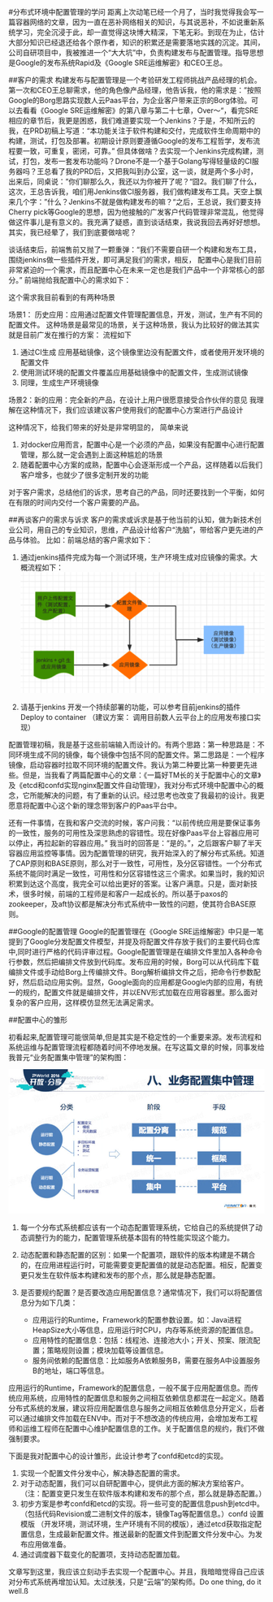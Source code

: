 #分布式环境中配置管理的学问
距离上次动笔已经一个月了，当时我觉得我会写一篇容器网络的文章，因为一直在恶补网络相关的知识，与其说恶补，不如说重新系统学习，完全沉浸于此，却一直觉得这块博大精深，下笔无彩。到现在为止，估计大部分知识已经退还给各个原作者，知识的积累还是需要落地实践的沉淀。其间，公司自研项目中，我被推进一个“大大坑”中，负责构建发布与配置管理。指导思想是Google的发布系统Rapid及《Google SRE运维解密》和CEO王总。

##客户的需求
构建发布与配置管理是一个考验研发工程师挑战产品经理的机会。第一次和CEO王总聊需求，他的角色像产品经理，他告诉我，他的需求是：”按照Google的Borg思路实现数人云Paas平台，为企业客户带来正宗的Borg体验。可以去看看《Google SRE运维解密》的第八章与第二十七章，Over～“，看完SRE相应的章节后，我更是困惑，我们难道要实现一个Jenkins？于是，不知所云的我，在PRD初稿上写道：“本功能关注于软件构建和交付，完成软件生命周期中的构建，测试，打包及部署。初期设计原则要遵循Google的发布工程哲学，发布流程要一致，可重复，密闭，可靠。” 但具体做啥？去实现一个Jenkins完成构建，测试，打包，发布一套发布功能吗？Drone不是一个基于Golang写得轻量级的CI服务器吗？王总看了我的PRD后，又把我叫到办公室，这一谈，就是两个多小时，出来后，同桌说：”你们聊那么久，我还以为你被开了呢？“囧2。我们聊了什么，这次，王总告诉我，咱们用Jenkins做CI服务器，我们做构建发布工具。天空上飘来几个字：”什么？Jenkins不就是做构建发布的嘛？“之后，王总说，我们要支持Cherry pick等Google的思想，因为他接触的广发客户代码管理非常混乱，他觉得做这件事儿是有意义的。我充满了疑惑，直到谈话结束，我说我回去再好好想想。其实，我已经晕了，我们到底要做啥呢？

谈话结束后，前端售前又抛了一颗重弹：“我们不需要自研一个构建和发布工具，围绕jenkins做一些插件开发，即可满足我们的需求，相反， 配置中心是我们目前非常紧迫的一个需求，而且配置中心在未来一定也是我们产品中一个非常核心的部分。”
前端抛给我配置中心的需求如下：

这个需求我目前看到的有两种场景

场景1： 历史应用：应用通过配置文件管理配置信息，开发，测试，生产有不同的配置文件。
这种场景是最常见的场景，关于这种场景，我认为比较好的做法其实就是目前广发在推行的方案： 流程如下

1. 通过CI生成 应用基础镜像，这个镜像里边没有配置文件，或者使用开发环境的配置文件
2. 使用测试环境的配置文件覆盖应用基础镜像中的配置文件，生成测试镜像
3. 同理，生成生产环境镜像

场景2：新的应用：完全新的产品，在设计上用户很愿意接受合作伙伴的意见
我理解在这种情况下，我们应该建议客户使用我们的配置中心方案进行产品设计

这种情况下，给我们带来的好处是非常明显的， 简单来说

1. 对docker应用而言，配置中心是一个必须的产品，如果没有配置中心进行配置管理，那么就一定会遇到上面这种尴尬的场景
2. 随着配置中心方案的成熟，配置中心会逐渐形成一个产品，这样随着以后我们客户增多，也就少了很多定制开发的功能

对于客户需求，总结他们的诉求，思考自己的产品，同时还要找到一个平衡，如何在有限的时间内交付一个客户需要的产品。

##再谈客户的需求与诉求
客户的需求或诉求是基于他当前的认知，做为新技术创业公司，用自己的专业知识，思维，产品设计给客户“洗脑”，带给客户更先进的产品与体验。
比如：前端总结的客户需求如下：

1. 通过jenkins插件完成为每一个测试环境，生产环境生成对应镜像的需求。大概流程如下：
![image](https://github.com/fanfanbj/share/blob/master/3/jenkins.jpg)

2.  请基于jenkins 开发一个持续部署的功能，可以参考目前jenkins的插件 Deploy to container （建议方案： 调用目前数人云平台上的应用发布接口实现）

配置管理初稿，我是基于这些前端输入而设计的。有两个思路：第一种思路是：不同环境生成不同的镜像，每个镜像中包括不同的配置文件。第二思路是：一个程序镜像，启动容器时拉取不同环境的配置文件。我认为第二种要比第一种要更先进些。但是，当我看了两篇配置中心的文章：《一篇好TM长的关于配置中心的文章》及《etcd和confd实现nginx配置文件自动管理》，我对分布式环境中配置中心的概念，它所能解决的问题，有了重新的认识。经过思考也改变了我最初的设计。我更愿意将配置中心这个新的理念带到客户的Paas平台中。

还有一件事情，在我和客户交流的时候，客户问我：“以前传统应用是要保证事务的一致性，服务的可用性及深思熟虑的容错性。现在好像Paas平台上容器应用可以停止，再拉起新的容器应用。” 我当时的回答是：“是的。”，之后跟客户聊了半天容器应用监控等事情。因为配置管理的研究，我开始深入的了解分布式系统。知道了CAP原则和BASE原则，那么对于一致性，可用性，及分区容错性。一个分布式系统不能同时满足一致性，可用性和分区容错性这三个需求。如果当时，我的知识积累到达这个高度，我完全可以给出更好的答案。让客户满意。只是，面对新技术，很多时候，前端的工程师是和客户一起成长的。所以基于paxos的zookeeper，及aft协议都是解决分布式系统中一致性的问题，使其符合BASE原则。

##Google的配置管理
Google的配置管理在《Google SRE运维解密》中只是一笔提到了Google分发配置文件模型，并提及将配置文件存放于我们的主要代码仓库中,同时进行严格的代码评审过程。Google配置管理是在编排文件里加入各种命令行参数，然后把编排文件放到代码库。发布应用的时候，Borg可以从代码库下载编排文件或手动给Borg上传编排文件。Borg解析编排文件之后，把命令行参数配好，然后启动应用实例。显然，Google面向的应用都是Google内部的应用，有统一的规约，配置文件就是编排文件，并以ENV形式加载在应用容器里。那么面对复杂的客户应用，这样模仿显然无法满足需求。

##配置中心的雏形
 
初看起来,配置管理可能很简单,但是其实是不稳定性的一个重要来源。发布流程和系统运维与配置管理流程都随着时间不停地发展。在写这篇文章的时候，同事发给我普元“业务配置集中管理”的架构图：

![image](https://github.com/fanfanbj/share/blob/master/3/puyuan.jpeg)

1. 每一个分布式系统都应该有一个动态配置管理系统，它给自己的系统提供了动态调整行为的能力，配置管理系统基本固有的特性能实现这个能力。
2. 动态配置和静态配置的区别：如果一个配置项，跟软件的版本构建是不耦合的，在应用进程运行时，可能需要变更配置值的就是动态配置。相反，配置变更只发生在软件版本构建和发布的那个点，那么就是静态配置。
3. 是否要规约配置？是否要改造应用配置信息？通常情况下，我们可以将配置信息分为如下几类：

	* 应用运行的Runtime，Framework的配置参数设置。如：Java进程HeapSize大小等信息，应用运行时CPU，内存等系统资源的配置信息。
	* 应用特性的配置信息：包括：线程池、连接池大小；开关、预案、限流配置；策略规则设置；模块加载等设置信息。
	* 服务间依赖的配置信息：比如服务A依赖服务B，需要在服务A中设置服务B的地址，端口等信息。

应用运行的Runtime，Framework的配置信息，一般不属于应用配置信息。而传统应用系统，应用特性的配置信息和服务之间相互依赖信息都混在一起定义。随着分布式系统的发展，建议将应用配置信息与服务之间相互依赖信息分开定义，后者可以通过编排文件加载在ENV中。而对于不想改造的传统应用，会增加发布工程师和运维工程师在配置中心维护配置信息的工作。关于配置信息的规约，我们不做强制要求。

下面是我对配置中心的设计雏形，此设计参考了confd和etcd的实现。

1. 实现一个配置文件分发中心，解决静态配置的需求。
2. 对于动态配置，我们可以自研配置中心，提供此方面的解决方案给客户。（注：配置变更只发生在软件版本构建和发布的那个点，那么就是静态配置。）
3. 初步方案是参考confd和etcd的实现。将一些可变的配置信息push到etcd中。（包括代码Revision或二进制文件的版本，镜像Tag等配置信息。）confd 设置模版 （开发环境，测试环境，生产环境有不同的模版），通过etcd获取指定配置信息，生成最新配置文件。推送最新的配置文件到配置文件分发中心。为发布应用做准备。
4. 通过调度器下载变化的配置项，支持动态配置加载。 

文章写到这里，我应该立刻动手去实现一个配置中心。并且，我暗暗觉得自己应该对分布式系统再增加认知。太过肤浅，只是“云端”的架构师。Do one thing, do it well.ß